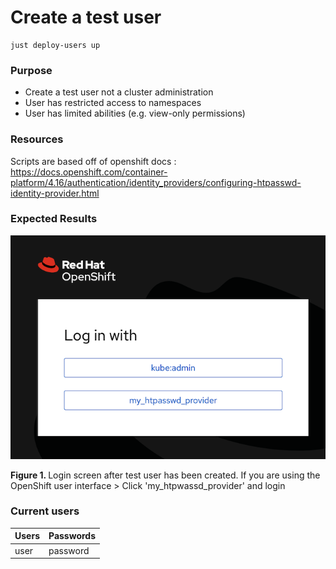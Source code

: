# Create a test user
```
just deploy-users up
```

### Purpose
- Create a test user not a cluster administration
- User has restricted access to namespaces
- User has limited abilities (e.g. view-only permissions)

### Resources
Scripts are based off of openshift docs : https://docs.openshift.com/container-platform/4.16/authentication/identity_providers/configuring-htpasswd-identity-provider.html

### Expected Results

![Login screen after test user has been created](image-1.png)

<b> Figure 1. </b> Login screen after test user has been created. If you are using the OpenShift user interface > Click 'my_htpwassd_provider' and login

### Current users

| Users     | Passwords |
| --------- | --------- |
| user      | password  |
